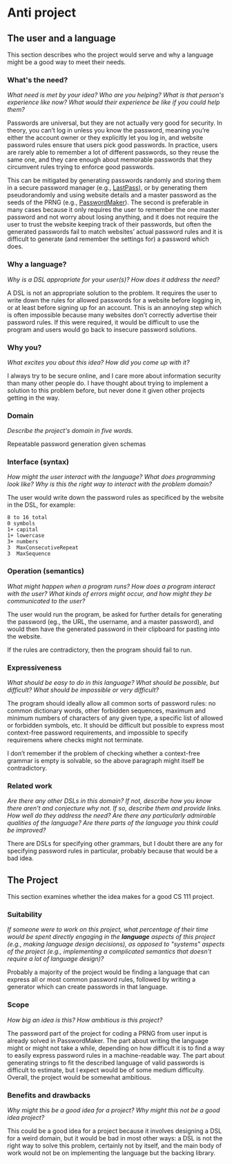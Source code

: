 # Anti project


## The user and a language
This section describes who the project would serve and why a language might be a
good way to meet their needs.


### What's the need?
_What need is met by your idea? Who are you helping? What is that person's
experience like now? What would their experience be like if you could help 
them?_

Passwords are universal, but they are not actually very good for security. In
theory, you can’t log in unless you know the password, meaning you’re either the
account owner or they explicitly let you log in, and website password rules
ensure that users pick good passwords. In practice, users are rarely able to
remember a lot of different passwords, so they reuse the same one, and they care
enough about memorable passwords that they circumvent rules trying to enforce
good passwords.

This can be mitigated by generating passwords randomly and storing them in a
secure password manager (e.g., [LastPass](https://lastpass.com/)), or by
generating them pseudorandomly and using website details and a master password
as the seeds of the PRNG (e.g., [PasswordMaker](http://passwordmaker.org/)). The
second is preferable in many cases because it only requires the user to remember
the one master password and not worry about losing anything, and it does not
require the user to trust the website keeping track of their passwords, but
often the generated passwords fail to match websites’ actual password rules and
it is difficult to generate (and remember the settings for) a password which
does.

### Why a language?
_Why is a DSL appropriate for your user(s)? How does it address the need?_

A DSL is not an appropriate solution to the problem. It requires the user to
write down the rules for allowed passwords for a website before logging in, or
at least before signing up for an account. This is an annoying step which is
often impossible because many websites don’t correctly advertise their password
rules. If this were required, it would be difficult to use the program and users
would go back to insecure password solutions.

### Why you?
_What excites you about this idea? How did you come up with it?_

I always try to be secure online, and I care more about information security
than many other people do. I have thought about trying to implement a solution
to this problem before, but never done it given other projects getting in the
way.

### Domain
_Describe the project's domain in five words._

Repeatable password generation given schemas

### Interface (syntax)
_How might the user interact with the language? What does programming look 
like? Why is this the right way to interact with the problem domain?_ 

The user would write down the password rules as specificed by the website in the
DSL, for example:

```
8 to 16 total
0 symbols
1+ capital
1+ lowercase
3+ numbers
3  MaxConsecutiveRepeat
3  MaxSequence
```

### Operation (semantics)
_What might happen when a program runs? How does a program interact with the
user? What kinds of errors might occur, and how might they be communicated to
the user?_

The user would run the program, be asked for further details for generating the
password (eg., the URL, the username, and a master password), and would then
have the generated password in their clipboard for pasting into the website.

If the rules are contradictory, then the program should fail to run.

### Expressiveness
_What should be easy to do in this language? What should be possible, but
difficult? What should be impossible or very difficult?_

The program should ideally allow all common sorts of password rules: no common
dictionary words, other forbidden sequences, maximum and minimum numbers of
characters of any given type, a specific list of allowed or forbidden symbols,
etc. It should be difficult but possible to express most context-free password
requirements, and impossible to specify requiremens where checks might not
terminate.

I don’t remember if the problem of checking whether a context-free grammar is
empty is solvable, so the above paragraph might itself be contradictory.

### Related work
_Are there any other DSLs in this domain? If not, describe how you know there
aren't and conjecture why not. If so, describe them and provide links. How well 
do they address the need? Are there any particularly admirable qualities of the
language? Are there parts of the language you think could be improved?_

There are DSLs for specifying other grammars, but I doubt there are any for
specifying password rules in particular, probably because that would be a bad
idea.

## The Project
This section examines whether the idea makes for a good CS 111 project.


### Suitability
_If someone were to work on this project, what percentage of their time would be
spent directly engaging in the **language** aspects of this project (e.g.,
making language design decisions), as opposed to "systems" aspects of the
project (e.g., implementing a complicated semantics that doesn't require a lot
of language design)?_

Probably a majority of the project would be finding a language that can express
all or most common password rules, followed by writing a generator which can
create passwords in that language.

### Scope
_How big an idea is this? How ambitious is this project?_

The password part of the project for coding a PRNG from user input is already
solved in PasswordMaker. The part about writing the language might or might not
take a while, depending on how difficult it is to find a way to easily express
password rules in a machine-readable way. The part about generating strings to
fit the described language of valid passwords is difficult to estimate, but I
expect would be of some medium difficulty. Overall, the project would be
somewhat ambitious.

### Benefits and drawbacks
_Why might this be a good idea for a project? Why might this not be a good idea 
project?_

This could be a good idea for a project because it involves designing a DSL for
a weird domain, but it would be bad in most other ways: a DSL is not the right
way to solve this problem, certainly not by itself, and the main body of work
would not be on implementing the language but the backing library.
